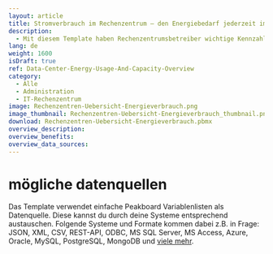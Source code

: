 ```yaml
---
layout: article
title: Stromverbrauch im Rechenzentrum – den Energiebedarf jederzeit im Blick behalten
description: 
  - Mit diesem Template haben Rechenzentrumsbetreiber wichtige Kennzahlen ihres Rechenzentrums, wie z. B. den Stromverbrauch jederzeit im Blick. Dabei spielt es keine Rolle wo auf der Welt das Rechenzentrum liegt. Dank Echtzeitdaten liefert dieses Dashboard einen schnellen Überblick über für Rechenzentren relevante Kennzahlen wie Strombedarf, Energieverbrauch, Abwärme, Rechenleistung oder Auslastung. Beim Erreichen bestimmter Grenzwerte kann ein visueller Alarm ausgelöst werden. Dies steigert die Verfügbarkeit, erhöht die Energieeffizienz und hilft, Probleme rechtzeitig zu erkennen.
lang: de
weight: 1600
isDraft: true
ref: Data-Center-Energy-Usage-And-Capacity-Overview
category:
  - Alle
  - Administration
  - IT-Rechenzentrum
image: Rechenzentren-Uebersicht-Energieverbrauch.png
image_thumbnail: Rechenzentren-Uebersicht-Energieverbrauch_thumbnail.png
download: Rechenzentren-Uebersicht-Energieverbrauch.pbmx
overview_description:
overview_benefits:
overview_data_sources:
---
```


# mögliche datenquellen

Das Template verwendet einfache Peakboard Variablenlisten als Datenquelle. Diese kannst du durch deine Systeme entsprechend austauschen. Folgende Systeme und Formate kommen dabei z.B. in Frage: JSON, XML, CSV, REST-API, ODBC, MS SQL Server, MS Access, Azure, Oracle, MySQL, PostgreSQL, MongoDB und [viele mehr](https://peakboard.com/datenanbindungen/).
